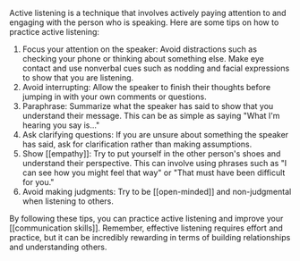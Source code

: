Active listening is a technique that involves actively paying attention to and engaging with the person who is speaking. Here are some tips on how to practice active listening:

1. Focus your attention on the speaker: Avoid distractions such as checking your phone or thinking about something else. Make eye contact and use nonverbal cues such as nodding and facial expressions to show that you are listening.
2. Avoid interrupting: Allow the speaker to finish their thoughts before jumping in with your own comments or questions.
3. Paraphrase: Summarize what the speaker has said to show that you understand their message. This can be as simple as saying "What I'm hearing you say is..."
4. Ask clarifying questions: If you are unsure about something the speaker has said, ask for clarification rather than making assumptions.
5. Show [[empathy]]: Try to put yourself in the other person's shoes and understand their perspective. This can involve using phrases such as "I can see how you might feel that way" or "That must have been difficult for you."
6. Avoid making judgments: Try to be [[open-minded]] and non-judgmental when listening to others.

By following these tips, you can practice active listening and improve your [[communication skills]]. Remember, effective listening requires effort and practice, but it can be incredibly rewarding in terms of building relationships and understanding others.